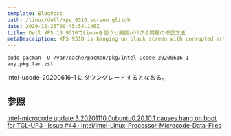 ```yaml
---
template: BlogPost
path: /linux/dell/xps_9310_screen_glitch
date: 2020-12-25T00:45:54.146Z
title: Dell XPS 13 9310でLinuxを使うと画面がバグる問題の修正方法
metaDescription: XPS 9310 is hanging on black screen with corrupted artifacts
---
```

```
sudo pacman -U /var/cache/pacman/pkg/intel-ucode-20200616-1-any.pkg.tar.zst
```

intel-ucode-20200616-1 にダウングレードするとなおる。

## 参照

[intel-microcode update 3.20201110.0ubuntu0.20.10.1 causes hang on boot for TGL-UP3 · Issue #44 · intel/Intel-Linux-Processor-Microcode-Data-Files](https://github.com/intel/Intel-Linux-Processor-Microcode-Data-Files/issues/44)